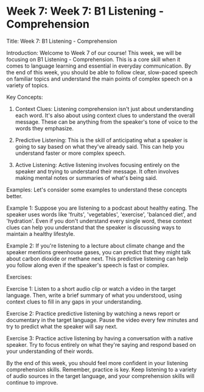 # Week 7: Week 7: B1 Listening - Comprehension

Title: Week 7: B1 Listening - Comprehension

Introduction:
Welcome to Week 7 of our course! This week, we will be focusing on B1 Listening - Comprehension. This is a core skill when it comes to language learning and essential in everyday communication. By the end of this week, you should be able to follow clear, slow-paced speech on familiar topics and understand the main points of complex speech on a variety of topics.

Key Concepts:

1. Context Clues: Listening comprehension isn't just about understanding each word. It's also about using context clues to understand the overall message. These can be anything from the speaker's tone of voice to the words they emphasize.

2. Predictive Listening: This is the skill of anticipating what a speaker is going to say based on what they've already said. This can help you understand faster or more complex speech.

3. Active Listening: Active listening involves focusing entirely on the speaker and trying to understand their message. It often involves making mental notes or summaries of what's being said.

Examples:
Let's consider some examples to understand these concepts better. 

Example 1: Suppose you are listening to a podcast about healthy eating. The speaker uses words like 'fruits', 'vegetables', 'exercise', 'balanced diet', and 'hydration'. Even if you don't understand every single word, these context clues can help you understand that the speaker is discussing ways to maintain a healthy lifestyle.

Example 2: If you're listening to a lecture about climate change and the speaker mentions greenhouse gases, you can predict that they might talk about carbon dioxide or methane next. This predictive listening can help you follow along even if the speaker's speech is fast or complex.

Exercises:

Exercise 1: Listen to a short audio clip or watch a video in the target language. Then, write a brief summary of what you understood, using context clues to fill in any gaps in your understanding.

Exercise 2: Practice predictive listening by watching a news report or documentary in the target language. Pause the video every few minutes and try to predict what the speaker will say next.

Exercise 3: Practice active listening by having a conversation with a native speaker. Try to focus entirely on what they're saying and respond based on your understanding of their words.

By the end of this week, you should feel more confident in your listening comprehension skills. Remember, practice is key. Keep listening to a variety of audio sources in the target language, and your comprehension skills will continue to improve.